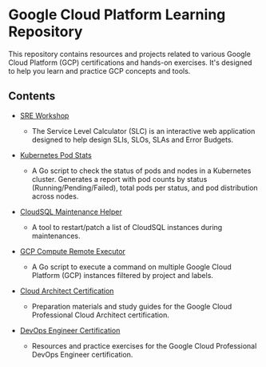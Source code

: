 # Google Cloud Platform Learning Repository

This repository contains resources and projects related to various Google Cloud Platform (GCP) certifications and hands-on exercises. It's designed to help you learn and practice GCP concepts and tools.

## Contents

- [SRE Workshop](sre-workshop/)
  - The Service Level Calculator (SLC) is an interactive web application designed to help design SLIs, SLOs, SLAs and Error Budgets.

- [Kubernetes Pod Stats](kubernetes-pod-stats/)
  - A Go script to check the status of pods and nodes in a Kubernetes cluster. Generates a report with pod counts by status (Running/Pending/Failed), total pods per status, and pod distribution across nodes.

- [CloudSQL Maintenance Helper](cloudsql-maintenance-helper/)
  - A tool to restart/patch a list of CloudSQL instances during maintenances.

- [GCP Compute Remote Executor](gcp-compute-remote-executor/)
  - A Go script to execute a command on multiple Google Cloud Platform (GCP) instances filtered by project and labels.

- [Cloud Architect Certification](cloud-architect-certification/)
  - Preparation materials and study guides for the Google Cloud Professional Cloud Architect certification.

- [DevOps Engineer Certification](cloud-devops-engineer-certification/)
  - Resources and practice exercises for the Google Cloud Professional DevOps Engineer certification.



